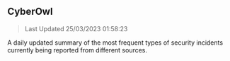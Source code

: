 ## CyberOwl 
> Last Updated 25/03/2023 01:58:23 


A daily updated summary of the most frequent types of security incidents currently being reported from different sources.

